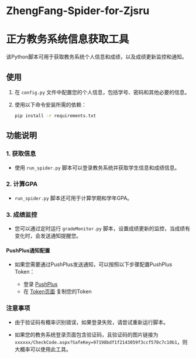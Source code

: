 # ZhengFang-Spider-for-Zjsru
# 正方教务系统信息获取工具

该Python脚本可用于获取教务系统个人信息和成绩，以及成绩更新监控和通知。

## 使用

1. 在 `config.py` 文件中配置您的个人信息，包括学号、密码和其他必要的信息。

2. 使用以下命令安装所需的依赖：

   ```bash
   pip install -r requirements.txt
   ```

## 功能说明


### 1. 获取信息

- 使用 `run_spider.py` 脚本可以登录教务系统并获取学生信息和成绩信息。

### 2. 计算GPA

- `run_spider.py` 脚本还可用于计算学期和学年GPA。

### 3. 成绩监控

- 您可以通过定时运行 `gradeMonitor.py` 脚本，设置成绩更新的监控，当成绩有变化时，会发送通知提醒您。


#### PushPlus通知配置

- 如果您需要通过PushPlus发送通知，可以按照以下步骤配置PushPlus Token：

   - 登录 [PushPlus](https://www.pushplus.plus/)
   - 在 [Token页面](https://www.pushplus.plus/api/open/user/token) 复制您的Token

### 注意事项

- 由于验证码有概率识别错误，如果登录失败，请尝试重新运行脚本。

- 如果您的教务系统登录页面包含验证码，且验证码的图片链接为 `xxxxxx/CheckCode.aspx?SafeKey=97198bdf1f2143059f3ccf570c7c10b1`，则大概率可以使用此工具。
